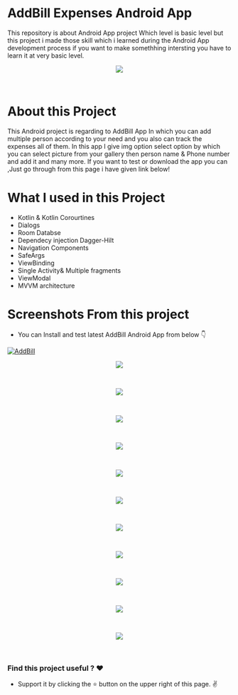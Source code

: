 # AddBill Expenses Android App 
This repository  is about  Android App project  Which level is basic level but this project i made those skill which i learned during the Android App development process
if you want to make somethhing intersting you have to learn it at very basic level.

<p align="center">
    <img   src="https://raw.githubusercontent.com/AzadTom/Android-AddBill_App/master/app/src/main/assets/Home.jpg">
</p>
<br>


# About this Project
This Android project is regarding to AddBill App In which you can add multiple person  according to your need and you also can track the expenses all of them.
In this app I give img option select option by which you can select picture from your gallery then person name & Phone number  and add it and many more.
If you want to  test or download the app you can ,Just go through from this page  i have given link below!


# What I used in this Project 
* Kotlin & Kotlin Corourtines
* Dialogs
* Room Databse
* Dependecy injection Dagger-Hilt
* Navigation Components
* SafeArgs
* ViewBinding
* Single Activity& Multiple fragments
* ViewModal
* MVVM architecture




# Screenshots From this project

* You can Install and test latest  AddBill Android App from below 👇



[![AddBill](https://img.shields.io/badge/AddBill-APK-red.svg?style=for-the-badge&logo=android)](https://github.com/AzadTom/Android-AddBill_App/raw/master/app/release/app-release.apk)
<p align="center">
    <img  src="https://github.com/AzadTom/Android-AddBill_App/raw/master/app/src/main/assets/logos.png">
</p>
<br>
<p align="center">
    <img  src="https://raw.githubusercontent.com/AzadTom/Android-AddBill_App/master/app/src/main/assets/Home.jpg">
</p>
<br>
<p align="center">
    <img  src="https://github.com/AzadTom/Android-AddBill_App/raw/master/app/src/main/assets/Search.jpg">
</p>
<br>
<p align="center">
    <img  src="https://github.com/AzadTom/Android-AddBill_App/raw/master/app/src/main/assets/Search01.jpg">
</p>
<br>
<p align="center">
    <img  src="https://github.com/AzadTom/Android-AddBill_App/raw/master/app/src/main/assets/homeuserdelete.jpg">
</p>
<br>

<p align="center">
    <img  src="https://github.com/AzadTom/Android-AddBill_App/raw/master/app/src/main/assets/itemBill.jpg">
</p>
<br>

<p align="center">
    <img  src="https://github.com/AzadTom/Android-AddBill_App/raw/master/app/src/main/assets/itembilldelete.jpg">
</p>
<br>


<p align="center">
    <img  src="https://github.com/AzadTom/Android-AddBill_App/raw/master/app/src/main/assets/itembilllist.jpg">
</p>
<br>

<p align="center">
    <img  src="https://github.com/AzadTom/Android-AddBill_App/raw/master/app/src/main/assets/iteminfo.jpg">
</p>
<br>


<p align="center">
    <img  src="https://github.com/AzadTom/Android-AddBill_App/raw/master/app/src/main/assets/totalbill.jpg">
</p>
<br>
<p align="center">
    <img  src="https://github.com/AzadTom/Android-AddBill_App/raw/master/app/src/main/assets/userinfo.jpg">
</p>
<br>

### Find this project useful ? :heart:

* Support it by clicking the :star: button on the upper right of this page. :v:

